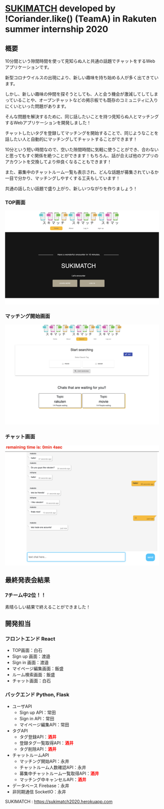 # [SUKIMATCH](https://sukimatch2020.herokuapp.com/) developed by !Coriander.like() (TeamA) in Rakuten summer internship 2020


## 概要
10分間という隙間時間を使って見知らぬ人と共通の話題でチャットをするWebアプリケーションです。

新型コロナウイルスの出現により、新しい趣味を持ち始める人が多く出てきています。

しかし、新しい趣味の仲間を探そうとしても、人と会う機会が激減してしてしまっていることや、オープンチャットなどの掲示板でも既存のコミュニティに入りにくいといった問題があります。

そんな問題を解決するために、同じ話したいことを持つ見知らぬ人とマッチングするWebアプリケーションを開発しました！

チャットしたいタグを登録してマッチングを開始することで、同じようなことを話したい人と自動的にマッチングしてチャットすることができます！

10分という短い時間なので、空いた隙間時間に気軽に使うことができ、合わないと思ってもすぐ関係を絶つことができます！もちろん、話が合えば他のアプリのアカウントを交換してより仲良くなることもできます！

また、募集中のチャットルーム一覧も表示され、どんな話題が募集されているか一目で分かり、マッチングしやすくする工夫もしています！

共通の話したい話題で盛り上がり、新しいつながりを作りましょう！

### TOP画面
![sukimatch_top](https://github.com/Sakai1711/image/blob/master/SUKIMATCH/sukimatch_top.png?raw=true)

### マッチング開始画面
![sukimatch_searchdisplay](https://github.com/Sakai1711/image/blob/master/SUKIMATCH/sukimatch_search.png?raw=true)

### チャット画面
![sukimatch_chatdisplay](https://github.com/Sakai1711/image/blob/master/SUKIMATCH/sukimatch_chat.png?raw=true)


## 最終発表会結果
### 7チーム中**2位**！！
素晴らしい結果で終えることができました！


## 開発担当
### フロントエンド React
 - TOP画面：白石
 - Sign up 画面：渡邉
 - Sign in 画面：渡邉
 - マイページ編集画面：飯盛
 - ルーム検索画面：飯盛
 - チャット画面：白石

### バックエンド Python, Flask
 - ユーザAPI
    - Sign up API：常田
    - Sign in API：常田
    - マイページ編集API：常田
 - タグAPI
    - タグ登録API：<span style="color: red; ">**酒井**</span>
    - 登録タグ一覧取得API：<span style="color: red; ">**酒井**</span>
    - タグ削除API：<span style="color: red; ">**酒井**</span>
 - チャットルームAPI
    - マッチング開始API：永井
    - チャットルーム人数確認API：永井
    - 募集中チャットルーム一覧取得API：<span style="color: red; ">**酒井**</span>
    - マッチング中キャンセルAPI：<span style="color: red; ">**酒井**</span>
 - データベース Firebase：永井
 - 非同期通信 SocketIO：永井


SUKIMATCH : https://sukimatch2020.herokuapp.com